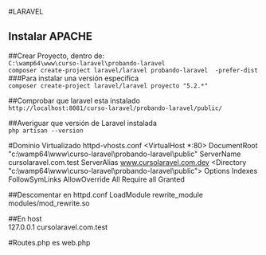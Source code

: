 #LARAVEL

## Instalar APACHE

##Crear Proyecto, dentro de:  
`C:\wamp64\www\curso-laravel\probando-laravel`  
`composer create-project laravel/laravel probando-laravel  -prefer-dist`  
###Para instalar una versión especifica  
`composer create-project laravel/laravel proyecto "5.2.*"`

##Comprobar que laravel esta instalado  
`http://localhost:8081/curso-laravel/probando-laravel/public/`  

##Averiguar que versión de Laravel instalada  
`php artisan --version`  

#Dominio Virtualizado httpd-vhosts.conf
    <VirtualHost *:80>
    DocumentRoot "c:\wamp64\www\curso-laravel\probando-laravel\public"
    ServerName cursolaravel.com.test
    ServerAlias www.cursolaravel.com.dev 
    <Directory "c:\wamp64\www\curso-laravel\probando-laravel\public">
        Options Indexes FollowSymLinks
        AllowOverride All
        Require all Granted
    </Directory>
    </VirtualHost>  

##Descomentar en httpd.conf
    LoadModule rewrite_module modules/mod_rewrite.so  


##En host  
    127.0.0.1 cursolaravel.com.test

#Routes.php es web.php